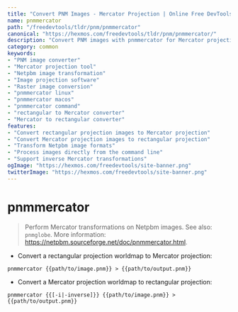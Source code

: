 ```yaml
---
title: "Convert PNM Images - Mercator Projection | Online Free DevTools by Hexmos"
name: pnmmercator
path: "/freedevtools/tldr/pnm/pnmmercator"
canonical: "https://hexmos.com/freedevtools/tldr/pnm/pnmmercator/"
description: "Convert PNM images with pnmmercator for Mercator projections. Transform and manipulate Netpbm image formats effortlessly. Free online tool, no registration required."
category: common
keywords:
- "PNM image converter"
- "Mercator projection tool"
- "Netpbm image transformation"
- "Image projection software"
- "Raster image conversion"
- "pnmmercator linux"
- "pnmmercator macos"
- "pnmmercator command"
- "rectangular to Mercator converter"
- "Mercator to rectangular converter"
features:
- "Convert rectangular projection images to Mercator projection"
- "Convert Mercator projection images to rectangular projection"
- "Transform Netpbm image formats"
- "Process images directly from the command line"
- "Support inverse Mercator transformations"
ogImage: "https://hexmos.com/freedevtools/site-banner.png"
twitterImage: "https://hexmos.com/freedevtools/site-banner.png"
---
```


# pnmmercator

> Perform Mercator transformations on Netpbm images.
> See also: `pnmglobe`.
> More information: <https://netpbm.sourceforge.net/doc/pnmmercator.html>.

- Convert a rectangular projection worldmap to Mercator projection:

`pnmmercator {{path/to/image.pnm}} > {{path/to/output.pnm}}`

- Convert a Mercator projection worldmap to rectangular projection:

`pnmmercator {{[-i|-inverse]}} {{path/to/image.pnm}} > {{path/to/output.pnm}}`
